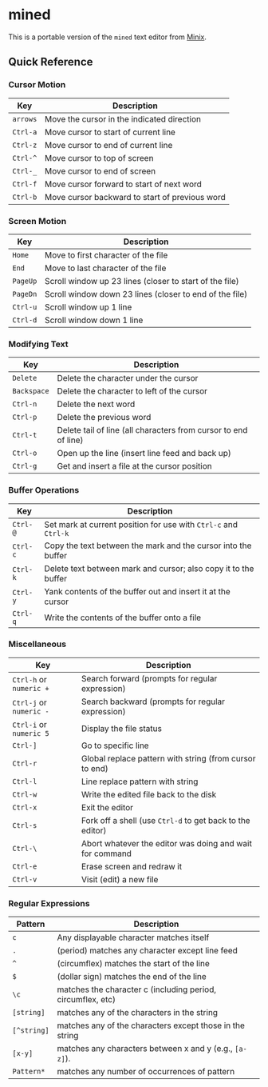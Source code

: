 # mined

This is a portable version of the `mined` text editor from [Minix](http://minix3.org/).

## Quick Reference

### Cursor Motion

| Key      | Description                                    |
| -------- | ---------------------------------------------- |
| `arrows` | Move the cursor in the indicated direction     |
| `Ctrl-a` | Move cursor to start of current line           |
| `Ctrl-z` | Move cursor to end of current line             |
| `Ctrl-^` | Move cursor to top of screen                   |
| `Ctrl-_` | Move cursor to end of screen                   |
| `Ctrl-f` | Move cursor forward to start of next word      |
| `Ctrl-b` | Move cursor backward to start of previous word |

### Screen Motion

| Key      | Description                                             |
| -------- | ------------------------------------------------------- |
| `Home`   | Move to first character of the file                     |
| `End`    | Move to last character of the file                      |
| `PageUp` | Scroll window up 23 lines (closer to start of the file) |
| `PageDn` | Scroll window down 23 lines (closer to end of the file) |
| `Ctrl-u` | Scroll window up 1 line                                 |
| `Ctrl-d` |  Scroll window down 1 line                              |

### Modifying Text

| Key         | Description                                                     |
| ----------- | --------------------------------------------------------------- |
| `Delete`    | Delete the character under the cursor                           |
| `Backspace` | Delete the character to left of the cursor                      |
| `Ctrl-n`    | Delete the next word                                            |
| `Ctrl-p`    | Delete the previous word                                        |
| `Ctrl-t`    | Delete tail of line (all characters from cursor to end of line) |
| `Ctrl-o`    | Open up the line (insert line feed and back up)                 |
| `Ctrl-g`    | Get and insert a file at the cursor position                    |

### Buffer Operations

| Key      | Description                                                     |
| -------- | ----------------------------------------------------------------|
| `Ctrl-@` | Set mark at current position for use with `Ctrl-c` and `Ctrl-k` |
| `Ctrl-c` | Copy the text between the mark and the cursor into the buffer   |
| `Ctrl-k` | Delete text between mark and cursor; also copy it to the buffer |
| `Ctrl-y` | Yank contents of the buffer out and insert it at the cursor     |
| `Ctrl-q` | Write the contents of the buffer onto a file                    |

### Miscellaneous

| Key                     | Description                                               |
| ----------------------- | --------------------------------------------------------- |
| `Ctrl-h` or `numeric +` | Search forward (prompts for regular expression)           |
| `Ctrl-j` or `numeric -` | Search backward (prompts for regular expression)          |
| `Ctrl-i` or `numeric 5` | Display the file status                                   |
| `Ctrl-]`                | Go to specific line                                       |
| `Ctrl-r`                | Global replace pattern with string (from cursor to end)   |
| `Ctrl-l`                | Line replace pattern with string                          |
| `Ctrl-w`                | Write the edited file back to the disk                    |
| `Ctrl-x`                | Exit the editor                                           |
| `Ctrl-s`                | Fork off a shell (use `Ctrl-d` to get back to the editor) |
| `Ctrl-\`                | Abort whatever the editor was doing and wait for command  |
| `Ctrl-e`                | Erase screen and redraw it                                |
| `Ctrl-v`                | Visit (edit) a new file                                   |

### Regular Expressions

| Pattern    | Description                                                 |
| ---------- | ----------------------------------------------------------- |
| `c`        | Any displayable character matches itself                    |
| `.`        | (period) matches any character except line feed             |
| `^`        | (circumflex) matches the start of the line                  |
| `$`        | (dollar sign) matches the end of the line                   |
| `\c`       | matches the character c (including period, circumflex, etc) |
| `[string]` | matches any of the characters in the string                 |
| `[^string]`| matches any of the characters except those in the string    |
| `[x-y]`    | matches any characters between x and y (e.g., `[a-z]`).     |
| `Pattern*` | matches any number of occurrences of pattern                |

